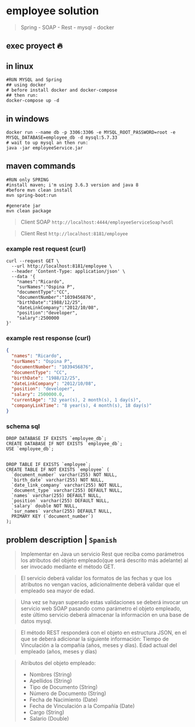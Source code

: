 # employee solution

> Spring - SOAP - Rest - mysql - docker 

## exec proyect 🔥

## in linux 

```shell
#RUN MYSQL and Spring
## using docker
# before install docker and docker-compose
## then run:
docker-compose up -d
```

## in windows
```shell
docker run --name db -p 3306:3306 -e MYSQL_ROOT_PASSWORD=root -e MYSQL_DATABASE=employee_db -d mysql:5.7.33
# wait to up mysql an then run:
java -jar employeeService.jar
``` 

## maven commands
```shell
#RUN only SPRING 
#install maven; i'm using 3.6.3 version and java 8
#before mvn clean install
mvn spring-boot:run

#generate jar
mvn clean package
``` 

> Client SOAP
`http://localhost:4444/employeeServiceSoap?wsdl`

> Client Rest
`http://localhost:8181/employee`

### example rest request (curl)

```shell
curl --request GET \
  --url http://localhost:8181/employee \
  --header 'Content-Type: application/json' \
  --data '{
	"names":"Ricardo",
	"surNames":"Ospina P",
	"documentType":"CC",
	"documentNumber":"1039456876",
	"birthDate":"1988/12/25",
	"dateLinkCompany":"2012/10/08",
	"position":"developer",
	"salary":2500000
}'
```

### example rest response (curl)

```json
{
  "names": "Ricardo",
  "surNames": "Ospina P",
  "documentNumber": "1039456876",
  "documentType": "CC",
  "birthDate": "1988/12/25",
  "dateLinkCompany": "2012/10/08",
  "position": "developer",
  "salary": 2500000.0,
  "currentAge": "32 year(s), 2 month(s), 1 day(s)",
  "companyLinkTime": "8 year(s), 4 month(s), 18 day(s)"
}
```

### schema sql

```roomsql
DROP DATABASE IF EXISTS `employee_db`;
CREATE DATABASE IF NOT EXISTS `employee_db`; 
USE `employee_db`;


DROP TABLE IF EXISTS `employee`;
CREATE TABLE IF NOT EXISTS `employee` (
  `document_number` varchar(255) NOT NULL,
  `birth_date` varchar(255) NOT NULL,
  `date_link_company` varchar(255) NOT NULL,
  `document_type` varchar(255) DEFAULT NULL,
  `names` varchar(255) DEFAULT NULL,
  `position` varchar(255) DEFAULT NULL,
  `salary` double NOT NULL,
  `sur_names` varchar(255) DEFAULT NULL,
  PRIMARY KEY (`document_number`)
);
```

## problem description | `Spanish`

> Implementar en Java un servicio Rest que reciba como parámetros los atributos del objeto empleado(que será descrito más adelante) al ser invocado mediante el método GET.

> El servicio deberá validar los formatos de las fechas y que los atributos no vengan vacíos, adicionalmente deberá validar que el empleado sea mayor de edad.

> Una vez se hayan superado estas validaciones se deberá invocar un servicio web SOAP pasando como parámetro el objeto empleado, este último servicio deberá almacenar la información en una base de datos mysql.

> El método REST responderá con el objeto en estructura JSON, en el que se deberá adicionar la siguiente información:
Tiempo de Vinculación a la compañía (años, meses y días). Edad actual del empleado (años, meses y días)

> Atributos del objeto empleado:
>- Nombres (String)
>- Apellidos (String)
>- Tipo de Documento (String)
>- Número de Documento (String)
>- Fecha de Nacimiento (Date)
>- Fecha de Vinculación a la Compañía (Date)
>- Cargo (String)
>- Salario (Double)